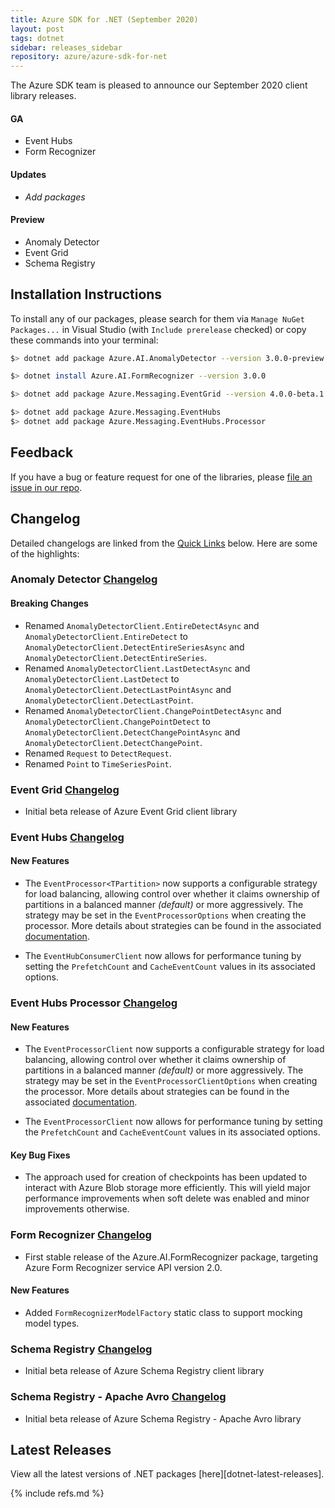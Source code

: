 ```yaml
---
title: Azure SDK for .NET (September 2020)
layout: post
tags: dotnet
sidebar: releases_sidebar
repository: azure/azure-sdk-for-net
---
```


The Azure SDK team is pleased to announce our September 2020 client library releases.

#### GA

- Event Hubs
- Form Recognizer

#### Updates

- _Add packages_

#### Preview

- Anomaly Detector
- Event Grid
- Schema Registry

## Installation Instructions

To install any of our packages, please search for them via `Manage NuGet Packages...` in Visual Studio (with `Include prerelease` checked) or copy these commands into your terminal:

```bash
$> dotnet add package Azure.AI.AnomalyDetector --version 3.0.0-preview.2

$> dotnet install Azure.AI.FormRecognizer --version 3.0.0

$> dotnet add package Azure.Messaging.EventGrid --version 4.0.0-beta.1

$> dotnet add package Azure.Messaging.EventHubs
$> dotnet add package Azure.Messaging.EventHubs.Processor
```

## Feedback

If you have a bug or feature request for one of the libraries, please [file an issue in our repo](https://github.com/Azure/azure-sdk-for-net/issues/new/choose).

## Changelog

Detailed changelogs are linked from the [Quick Links](#quick-links) below. Here are some of the highlights:

### Anomaly Detector [Changelog](https://github.com/Azure/azure-sdk-for-net/blob/Azure.AI.AnomalyDetector_3.0.0-preview.2/sdk/anomalydetector/Azure.AI.AnomalyDetector/CHANGELOG.md#300-preview2-2020-09-03)

#### Breaking Changes

- Renamed `AnomalyDetectorClient.EntireDetectAsync` and `AnomalyDetectorClient.EntireDetect` to `AnomalyDetectorClient.DetectEntireSeriesAsync` and `AnomalyDetectorClient.DetectEntireSeries`.
- Renamed `AnomalyDetectorClient.LastDetectAsync` and `AnomalyDetectorClient.LastDetect` to `AnomalyDetectorClient.DetectLastPointAsync` and `AnomalyDetectorClient.DetectLastPoint`.
- Renamed `AnomalyDetectorClient.ChangePointDetectAsync` and `AnomalyDetectorClient.ChangePointDetect` to `AnomalyDetectorClient.DetectChangePointAsync` and `AnomalyDetectorClient.DetectChangePoint`.
- Renamed `Request` to `DetectRequest`.
- Renamed `Point` to `TimeSeriesPoint`.

### Event Grid [Changelog](https://github.com/Azure/azure-sdk-for-net/blob/master/sdk/eventgrid/Azure.Messaging.EventGrid/CHANGELOG.md)

- Initial beta release of Azure Event Grid client library

### Event Hubs [Changelog](https://github.com/Azure/azure-sdk-for-net/blob/master/sdk/eventhub/Azure.Messaging.EventHubs/CHANGELOG.md)

#### New Features

- The `EventProcessor<TPartition>` now supports a configurable strategy for load balancing, allowing control over whether it claims ownership of partitions in a balanced manner _(default)_ or more aggressively.  The strategy may be set in the `EventProcessorOptions` when creating the processor.  More details about strategies can be found in the associated [documentation](https://docs.microsoft.com/dotnet/api/azure.messaging.eventhubs.processor.loadbalancingstrategy?view=azure-dotnet).

- The `EventHubConsumerClient` now allows for performance tuning by setting the `PrefetchCount` and `CacheEventCount` values in its associated options.

### Event Hubs Processor [Changelog](https://github.com/Azure/azure-sdk-for-net/blob/master/sdk/eventhub/Azure.Messaging.EventHubs.Processor/CHANGELOG.md)

#### New Features

- The `EventProcessorClient` now supports a configurable strategy for load balancing, allowing control over whether it claims ownership of partitions in a balanced manner _(default)_ or more aggressively.  The strategy may be set in the `EventProcessorClientOptions` when creating the processor.  More details about strategies can be found in the associated [documentation](https://docs.microsoft.com/dotnet/api/azure.messaging.eventhubs.processor.loadbalancingstrategy?view=azure-dotnet).

- The `EventProcessorClient` now allows for performance tuning by setting the `PrefetchCount` and `CacheEventCount` values in its associated options.

#### Key Bug Fixes

- The approach used for creation of checkpoints has been updated to interact with Azure Blob storage more efficiently.  This will yield major performance improvements when soft delete was enabled and minor improvements otherwise.

### Form Recognizer [Changelog](https://github.com/Azure/azure-sdk-for-net/blob/master/sdk/formrecognizer/Azure.AI.FormRecognizer/CHANGELOG.md#300-2020-08-20)

- First stable release of the Azure.AI.FormRecognizer package, targeting Azure Form Recognizer service API version 2.0.

#### New Features

- Added `FormRecognizerModelFactory` static class to support mocking model types.

### Schema Registry [Changelog](https://github.com/Azure/azure-sdk-for-net/blob/master/sdk/schemaregistry/Azure.Data.SchemaRegistry/CHANGELOG.md)

- Initial beta release of Azure Schema Registry client library

### Schema Registry - Apache Avro [Changelog](https://github.com/Azure/azure-sdk-for-net/blob/master/sdk/schemaregistry/Microsoft.Azure.Data.SchemaRegistry.ApacheAvro/CHANGELOG.md)

- Initial beta release of Azure Schema Registry - Apache Avro library

## Latest Releases

View all the latest versions of .NET packages [here][dotnet-latest-releases].

{% include refs.md %}
